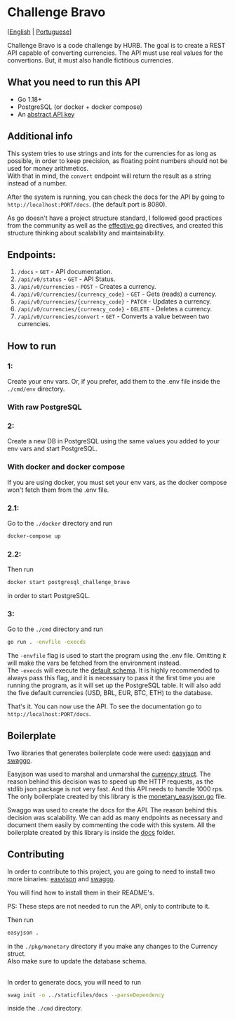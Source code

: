 # Challenge Bravo

[[English](README.md) | [Portuguese](README.pt.md)]

Challenge Bravo is a code challenge by HURB. The goal is to create a REST API capable of converting currencies. The API must use real values for the convertions. But, it must also handle fictitious currencies.

## What you need to run this API
- Go 1.18+
- PostgreSQL (or docker + docker compose)
- An [abstract API key](https://www.abstractapi.com/api/exchange-rate-api)

## Additional info
This system tries to use strings and ints for the currencies for as long as possible, in order to keep precision, as floating point numbers should not be used for money arithmetics.<br>
With that in mind, the `convert` endpoint will return the result as a string instead of a number.<br>

After the system is running, you can check the docs for the API by going to `http://localhost:PORT/docs`. (the default port is 8080).<br>

As go doesn't have a project structure standard, I followed good practices from the community as well as the [effective go](https://go.dev/doc/effective_go) directives, and created this structure thinking about scalability and maintainability.

## Endpoints:
1. `/docs` - `GET` - API documentation.
2. `/api/v0/status` - `GET` - API Status.
3. `/api/v0/currencies` - `POST` - Creates a currency.
4. `/api/v0/currencies/{currency_code}` - `GET` - Gets (reads) a currency.
5. `/api/v0/currencies/{currency_code}` - `PATCH` - Updates a currency.
6. `/api/v0/currencies/{currency_code}` - `DELETE` - Deletes a currency.
7. `/api/v0/currencies/convert` - `GET` - Converts a value between two currencies.

## How to run
### 1:
Create your env vars. Or, if you prefer, add them to the .env file inside the `./cmd/env` directory.

### With raw PostgreSQL
### 2:
Create a new DB in PostgreSQL using the same values you added to your env vars and start PostgreSQL.

### With docker and docker compose
If you are using docker, you must set your env vars, as the docker compose won't fetch them from the .env file.
### 2.1:
Go to the `./docker` directory and run
```sh
docker-compose up
```

### 2.2:
Then run
```sh
docker start postgresql_challenge_bravo
```
in order to start PostgreSQL.

### 3:
Go to the `./cmd` directory and run
```sh
go run . -envfile -execds
```

The `-envfile` flag is used to start the program using the .env file. Omitting it will make the vars be fetched from the environment instead.<br>
The `-execds` will execute the [default schema](https://github.com/Pedro-Pessoa/challenge-bravo/cmd/default_schema.go). It is highly recommended to always pass this flag, and it is necessary to pass it the first time you are running the program, as it will set up the PostgreSQL table. It will also add the five default currencies (USD, BRL, EUR, BTC, ETH) to the database.<br>

That's it. You can now use the API. To see the documentation go to `http://localhost:PORT/docs`.

## Boilerplate
Two libraries that generates boilerplate code were used: [easyjson](https://github.com/mailru/easyjson) and [swaggo](https://github.com/swaggo/swag).<br>

Easyjson was used to marshal and unmarshal the [currency struct](https://github.com/Pedro-Pessoa/challenge-bravo/pkg/monetary/currency.go). The reason behind this decision was to speed up the HTTP requests, as the stdlib json package is not very fast. And this API needs to handle 1000 rps. The only boilerplate created by this library is the [monetary_easyjson.go](https://github.com/Pedro-Pessoa/challenge-bravo/pkg/monetary/monetary_easyjson.go) file.<br>

Swaggo was used to create the docs for the API. The reason behind this decision was scalability. We can add as many endpoints as necessary and document them easily by commenting the code with this system. All the boilerplate created by this library is inside the [docs](https://github.com/Pedro-Pessoa/challenge-bravo/staticfiles/docs) folder.

## Contributing
In order to contribute to this project, you are going to need to install two more binaries: [easyjson](https://github.com/mailru/easyjson) and [swaggo](https://github.com/swaggo/swag).<br>

You will find how to install them in their README's.<br>

PS: These steps are not needed to run the API, only to contribute to it.<br>

Then run
```sh
easyjson .
```
in the `./pkg/monetary` directory if you make any changes to the Currency struct.<br>
Also make sure to update the database schema.<br><br>

In order to generate docs, you will need to run
```sh
swag init -o ../staticfiles/docs --parseDependency
```
inside the `./cmd` directory.